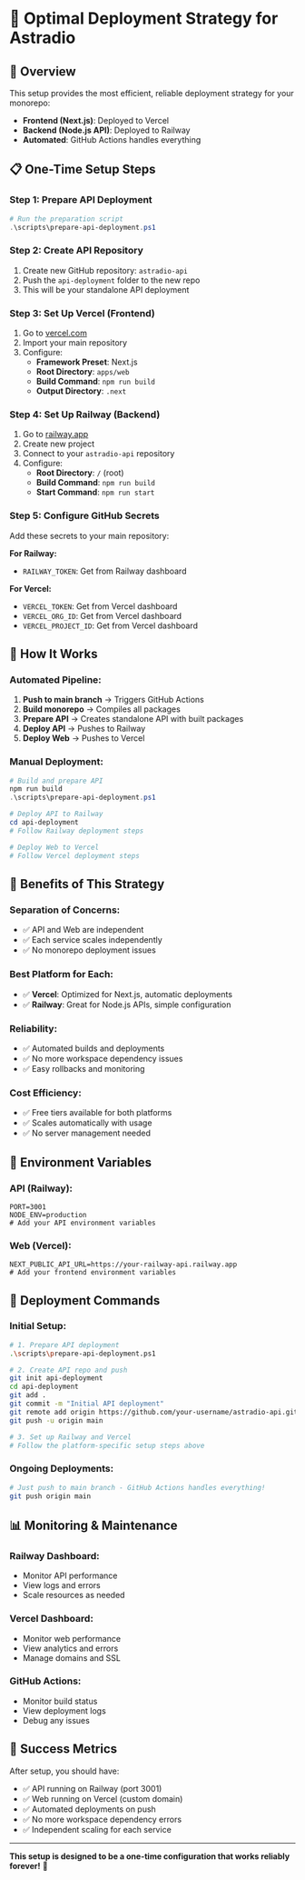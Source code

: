 # 🚀 Optimal Deployment Strategy for Astradio

## 🎯 **Overview**
This setup provides the most efficient, reliable deployment strategy for your monorepo:
- **Frontend (Next.js)**: Deployed to Vercel
- **Backend (Node.js API)**: Deployed to Railway
- **Automated**: GitHub Actions handles everything

## 📋 **One-Time Setup Steps**

### **Step 1: Prepare API Deployment**
```powershell
# Run the preparation script
.\scripts\prepare-api-deployment.ps1
```

### **Step 2: Create API Repository**
1. Create new GitHub repository: `astradio-api`
2. Push the `api-deployment` folder to the new repo
3. This will be your standalone API deployment

### **Step 3: Set Up Vercel (Frontend)**
1. Go to [vercel.com](https://vercel.com)
2. Import your main repository
3. Configure:
   - **Framework Preset**: Next.js
   - **Root Directory**: `apps/web`
   - **Build Command**: `npm run build`
   - **Output Directory**: `.next`

### **Step 4: Set Up Railway (Backend)**
1. Go to [railway.app](https://railway.app)
2. Create new project
3. Connect to your `astradio-api` repository
4. Configure:
   - **Root Directory**: `/` (root)
   - **Build Command**: `npm run build`
   - **Start Command**: `npm run start`

### **Step 5: Configure GitHub Secrets**
Add these secrets to your main repository:

**For Railway:**
- `RAILWAY_TOKEN`: Get from Railway dashboard

**For Vercel:**
- `VERCEL_TOKEN`: Get from Vercel dashboard
- `VERCEL_ORG_ID`: Get from Vercel dashboard  
- `VERCEL_PROJECT_ID`: Get from Vercel dashboard

## 🔄 **How It Works**

### **Automated Pipeline:**
1. **Push to main branch** → Triggers GitHub Actions
2. **Build monorepo** → Compiles all packages
3. **Prepare API** → Creates standalone API with built packages
4. **Deploy API** → Pushes to Railway
5. **Deploy Web** → Pushes to Vercel

### **Manual Deployment:**
```powershell
# Build and prepare API
npm run build
.\scripts\prepare-api-deployment.ps1

# Deploy API to Railway
cd api-deployment
# Follow Railway deployment steps

# Deploy Web to Vercel
# Follow Vercel deployment steps
```

## 🎯 **Benefits of This Strategy**

### **Separation of Concerns:**
- ✅ API and Web are independent
- ✅ Each service scales independently
- ✅ No monorepo deployment issues

### **Best Platform for Each:**
- ✅ **Vercel**: Optimized for Next.js, automatic deployments
- ✅ **Railway**: Great for Node.js APIs, simple configuration

### **Reliability:**
- ✅ Automated builds and deployments
- ✅ No more workspace dependency issues
- ✅ Easy rollbacks and monitoring

### **Cost Efficiency:**
- ✅ Free tiers available for both platforms
- ✅ Scales automatically with usage
- ✅ No server management needed

## 🔧 **Environment Variables**

### **API (Railway):**
```env
PORT=3001
NODE_ENV=production
# Add your API environment variables
```

### **Web (Vercel):**
```env
NEXT_PUBLIC_API_URL=https://your-railway-api.railway.app
# Add your frontend environment variables
```

## 🚀 **Deployment Commands**

### **Initial Setup:**
```bash
# 1. Prepare API deployment
.\scripts\prepare-api-deployment.ps1

# 2. Create API repo and push
git init api-deployment
cd api-deployment
git add .
git commit -m "Initial API deployment"
git remote add origin https://github.com/your-username/astradio-api.git
git push -u origin main

# 3. Set up Railway and Vercel
# Follow the platform-specific setup steps above
```

### **Ongoing Deployments:**
```bash
# Just push to main branch - GitHub Actions handles everything!
git push origin main
```

## 📊 **Monitoring & Maintenance**

### **Railway Dashboard:**
- Monitor API performance
- View logs and errors
- Scale resources as needed

### **Vercel Dashboard:**
- Monitor web performance
- View analytics and errors
- Manage domains and SSL

### **GitHub Actions:**
- Monitor build status
- View deployment logs
- Debug any issues

## 🎯 **Success Metrics**

After setup, you should have:
- ✅ API running on Railway (port 3001)
- ✅ Web running on Vercel (custom domain)
- ✅ Automated deployments on push
- ✅ No more workspace dependency errors
- ✅ Independent scaling for each service

---

**This setup is designed to be a one-time configuration that works reliably forever!** 🚀 